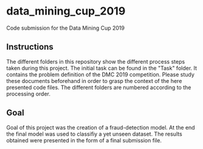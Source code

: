 # data_mining_cup_2019
Code submission for the Data Mining Cup 2019

## Instructions
The different folders in this repository show the different process steps taken during this project.
The initial task can be found in the "Task" folder. It contains the problem definition of the DMC 2019 competition.
Please study these documents beforehand in order to grasp the context of the here presented code files.
The different folders are numbered according to the processing order.

## Goal
Goal of this project was the creation of a fraud-detection model. 
At the end the final model was used to classifiy a yet unseen dataset. 
The results obtained were presented in the form of a final submission file.
